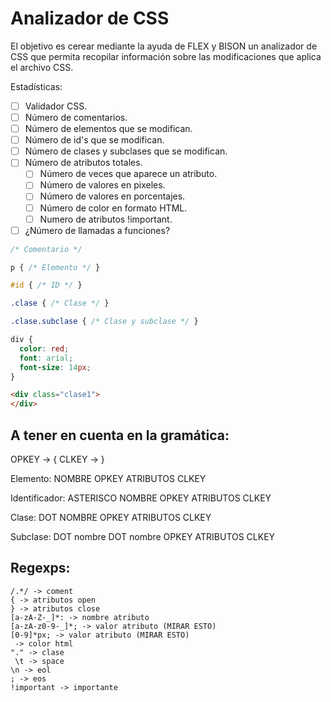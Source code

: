 # Analizador de CSS
El objetivo es cerear mediante la ayuda de FLEX y BISON un analizador de CSS que permita recopilar información sobre las modificaciones que aplica el archivo CSS.

Estadísticas:
- [ ] Validador CSS.
- [ ] Número de comentarios.
- [ ] Número de elementos que se modifican.
- [ ] Número de id's que se modifican.
- [ ] Número de clases y subclases que se modifican.
- [ ] Número de atributos totales.
  - [ ] Número de veces que aparece un atributo.
  - [ ] Número de valores en pixeles.
  - [ ] Número de valores en porcentajes.
  - [ ] Número de color en formato HTML.
  - [ ] Numero de atributos !important.
- [ ] ¿Número de llamadas a funciones?

```css
/* Comentario */

p { /* Elemento */ }

#id { /* ID */ }

.clase { /* Clase */ }

.clase.subclase { /* Clase y subclase */ }

div {
  color: red;
  font: arial;
  font-size: 14px;
}
```

```html
<div class="clase1">
</div>
```

## A tener en cuenta en la gramática:

OPKEY -> {      CLKEY -> }

Elemento: NOMBRE OPKEY ATRIBUTOS CLKEY

Identificador: ASTERISCO NOMBRE OPKEY ATRIBUTOS CLKEY

Clase: DOT NOMBRE OPKEY ATRIBUTOS CLKEY

Subclase: DOT nombre DOT nombre OPKEY ATRIBUTOS CLKEY

## Regexps:

```
/.*/ -> coment
{ -> atributos open
} -> atributos close
[a-zA-Z-_]*: -> nombre atributo
[a-zA-z0-9-_]*; -> valor atributo (MIRAR ESTO)
[0-9]*px; -> valor atributo (MIRAR ESTO)
 -> color html
"." -> clase
 \t -> space
\n -> eol
; -> eos
!important -> importante
```
